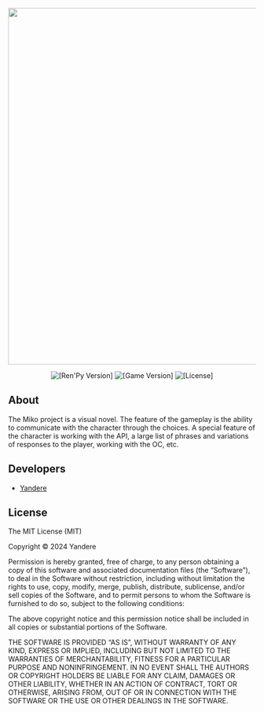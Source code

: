 <p align="center">
 <img src="https://i.imgur.com/4aVPH9E.png" width="726" length="2000">
</p>

<p align="center">
 <img src="https://img.shields.io/badge/Ren'Py-8.2.1-yellow" alt="[Ren'Py Version]">
 <img src="https://img.shields.io/badge/Miko-1.2-blue" alt="[Game Version]">
 <img src="https://img.shields.io/badge/License-MIT-red" alt="[License]">
</p>

## About

The Miko project is a visual novel. The feature of the gameplay is the ability to communicate with the character through the choices. A special feature of the character is working with the API, a large list of phrases and variations of responses to the player, working with the OC, etc.

## Developers

- [Yandere](https://github.com/yangasai)

## License

The MIT License (MIT)

Copyright © 2024 Yandere


Permission is hereby granted, free of charge, to any person obtaining a copy
of this software and associated documentation files (the “Software”), to deal
in the Software without restriction, including without limitation the rights
to use, copy, modify, merge, publish, distribute, sublicense, and/or sell
copies of the Software, and to permit persons to whom the Software is
furnished to do so, subject to the following conditions:

The above copyright notice and this permission notice shall be included in
all copies or substantial portions of the Software.

THE SOFTWARE IS PROVIDED “AS IS”, WITHOUT WARRANTY OF ANY KIND, EXPRESS OR
IMPLIED, INCLUDING BUT NOT LIMITED TO THE WARRANTIES OF MERCHANTABILITY,
FITNESS FOR A PARTICULAR PURPOSE AND NONINFRINGEMENT. IN NO EVENT SHALL THE
AUTHORS OR COPYRIGHT HOLDERS BE LIABLE FOR ANY CLAIM, DAMAGES OR OTHER
LIABILITY, WHETHER IN AN ACTION OF CONTRACT, TORT OR OTHERWISE, ARISING FROM,
OUT OF OR IN CONNECTION WITH THE SOFTWARE OR THE USE OR OTHER DEALINGS IN
THE SOFTWARE.
